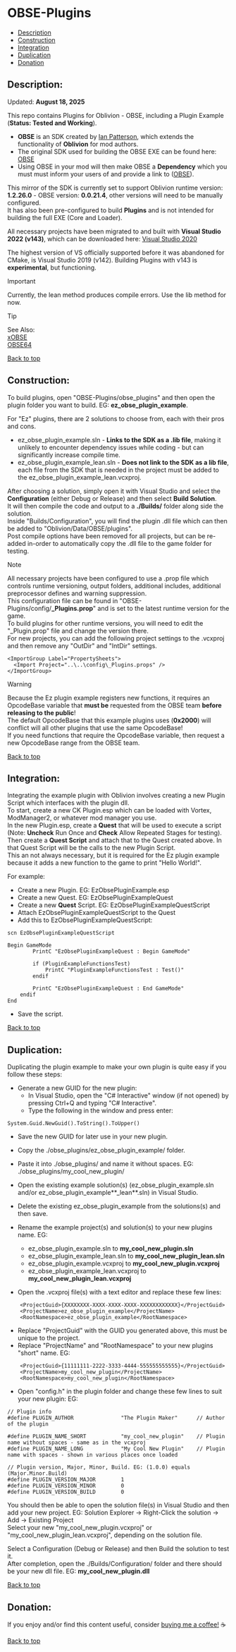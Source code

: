 # OBSE-Plugins  
  
 * [Description](#description)  
 * [Construction](#construction)  
 * [Integration](#integration)  
 * [Duplication](#duplication)  
 * [Donation](#donation)  
  
## Description:  
  
Updated: **August 18, 2025**  
  
This repo contains Plugins for Oblivion - OBSE, including a Plugin Example (**Status: Tested and Working**).  
  
 * **OBSE** is an SDK created by [Ian Patterson](https://github.com/ianpatt), which extends the functionality of **Oblivion** for mod authors.  
 * The original SDK used for building the OBSE EXE can be found here: [OBSE](https://obse.silverlock.org/)   
 * Using OBSE in your mod will then make OBSE a **Dependency** which you must must inform your users of and provide a link to ([OBSE](https://www.nexusmods.com/oblivion/mods/37952)).  
  
This mirror of the SDK is currently set to support Oblivion runtime version: **1.2.26.0** - OBSE version: **0.0.21.4**, other versions will need to be manually configured.  
It has also been pre-configured to build **Plugins** and is not intended for building the full EXE (Core and Loader).  
  
All necessary projects have been migrated to and built with **Visual Studio 2022 (v143)**, which can be downloaded here: [Visual Studio 2020](https://visualstudio.microsoft.com/downloads/)  
  
The highest version of VS officially supported before it was abandoned for CMake, is Visual Studio 2019 (v142). Building Plugins with v143 is **experimental**, but functioning.  
  
> [!IMPORTANT]  
> Currently, the lean method produces compile errors. Use the lib method for now.

  
> [!TIP]  
> See Also:  
> [xOBSE](https://github.com/Ez0n3/xOBSE-Plugins)  
> [OBSE64](https://github.com/Ez0n3/OBSE64-Plugins)  

  
[Back to top](#obse-plugins)  
  
## Construction:  
  
To build plugins, open "OBSE-Plugins/obse_plugins" and then open the plugin folder you want to build. EG: **ez_obse_plugin_example**.  
  
For "Ez" plugins, there are 2 solutions to choose from, each with their pros and cons.  
  * ez_obse_plugin_example.sln - **Links to the SDK as a .lib file**, making it unlikely to encounter dependency issues while coding - but can significantly increase compile time.
  * ez_obse_plugin_example_lean.sln - **Does not link to the SDK as a lib file**, each file from the SDK that is needed in the project must be added to the ez_obse_plugin_example_lean.vcxproj.  
  
After choosing a solution, simply open it with Visual Studio and select the **Configuration** (either Debug or Release) and then select **Build Solution**.  
It will then compile the code and output to a **./Builds/** folder along side the solution.  
Inside "Builds/Configuration", you will find the plugin .dll file which can then be added to "Oblivion/Data/OBSE/plugins".  
Post compile options have been removed for all projects, but can be re-added in-order to automatically copy the .dll file to the game folder for testing.  
  
> [!NOTE]  
> All necessary projects have been configured to use a .prop file which controls runtime versioning, output folders, additional includes, additional preprocessor defines and warning suppression.  
> This configuration file can be found in "OBSE-Plugins/config/**_Plugins.prop**" and is set to the latest runtime version for the game.  
> To build plugins for other runtime versions, you will need to edit the "_Plugin.prop" file and change the version there.  
> For new projects, you can add the following project settings to the .vcxproj and then remove any "OutDir" and "IntDir" settings.  
```
<ImportGroup Label="PropertySheets">  
  <Import Project="..\..\config\_Plugins.props" />  
</ImportGroup>  
```
  
> [!WARNING]
> Because the Ez plugin example registers new functions, it requires an OpcodeBase variable that **must be** requested from the OBSE team **before releasing to the public**!  
> The default OpcodeBase that this example plugins uses (**0x2000**) will conflict will all other plugins that use the same OpcodeBase!  
> If you need functions that require the OpcodeBase variable, then request a new OpcodeBase range from the OBSE team.  
  
[Back to top](#obse-plugins)  
  
## Integration:  
  
Integrating the example plugin with Oblivion involves creating a new Plugin Script which interfaces with the plugin dll.  
To start, create a new CK Plugin.esp which can be loaded with Vortex, ModManager2, or whatever mod manager you use.  
In the new Plugin.esp, create a **Quest** that will be used to execute a script (Note: **Uncheck** Run Once and **Check** Allow Repeated Stages for testing).  
Then create a **Quest Script** and attach that to the Quest created above. In that Quest Script will be the calls to the new Plugin Script.  
This an not always necessary, but it is required for the Ez plugin example because it adds a new function to the game to print "Hello World!".  
  
For example:  

 * Create a new Plugin. EG: EzObsePluginExample.esp  
 * Create a new Quest. EG: EzObsePluginExampleQuest  
 * Create a new **Quest** Script. EG: EzObsePluginExampleQuestScript  
 * Attach EzObsePluginExampleQuestScript to the Quest  
 * Add this to EzObsePluginExampleQuestScript:  
```
scn EzObsePluginExampleQuestScript  
  
Begin GameMode  
		PrintC "EzObsePluginExampleQuest : Begin GameMode"  
  
		if (PluginExampleFunctionsTest)  
			PrintC "PluginExampleFunctionsTest : Test()"  
		endif  
  
		PrintC "EzObsePluginExampleQuest : End GameMode"  
    endif  
End  
```
 * Save the script.
  
[Back to top](#obse-plugins)  
  
## Duplication:  
  
Duplicating the plugin example to make your own plugin is quite easy if you follow these steps:  
 * Generate a new GUID for the new plugin:  
   * In Visual Studio, open the "C# Interactive" window (if not opened) by pressing Ctrl+Q and typing "C# Interactive".  
   * Type the following in the window and press enter:  
```
System.Guid.NewGuid().ToString().ToUpper()  
```
  
 * Save the new GUID for later use in your new plugin.  
 * Copy the ./obse_plugins/ez_obse_plugin_example/ folder.  
 * Paste it into ./obse_plugins/ and name it without spaces. EG: ./obse_plugins/my_cool_new_plugin/  
 * Open the existing example solution(s) (ez_obse_plugin_example.sln and/or ez_obse_plugin_example**_lean**.sln) in Visual Studio.  
 * Delete the existing ez_obse_plugin_example from the solutions(s) and then save.  
 * Rename the example project(s) and solution(s) to your new plugins name. EG:  
   * ez_obse_plugin_example.sln to **my_cool_new_plugin.sln**  
   * ez_obse_plugin_example_lean.sln to **my_cool_new_plugin_lean.sln**  
   * ez_obse_plugin_example.vcxproj to **my_cool_new_plugin.vcxproj**  
   * ez_obse_plugin_example_lean.vcxproj to **my_cool_new_plugin_lean.vcxproj**  
  
 * Open the .vcxproj file(s) with a text editor and replace these few lines:  
```
    <ProjectGuid>{XXXXXXXX-XXXX-XXXX-XXXX-XXXXXXXXXXXX}</ProjectGuid>  
    <ProjectName>ez_obse_plugin_example</ProjectName>  
    <RootNamespace>ez_obse_plugin_example</RootNamespace>  
```
 * Replace "ProjectGuid" with the GUID you generated above, this must be unique to the project.  
 * Replace "ProjectName" and "RootNamespace" to your new plugins "short" name. EG:  
```
    <ProjectGuid>{11111111-2222-3333-4444-555555555555}</ProjectGuid>  
    <ProjectName>my_cool_new_plugin</ProjectName>  
    <RootNamespace>my_cool_new_plugin</RootNamespace>  
```
  
 * Open "config.h" in the plugin folder and change these few lines to suit your new plugin: EG:  
```
// Plugin info  
#define PLUGIN_AUTHOR				"The Plugin Maker"		// Author of the plugin  
  
#define PLUGIN_NAME_SHORT			"my_cool_new_plugin"	// Plugin name without spaces - same as in the vcxproj  
#define PLUGIN_NAME_LONG			"My Cool New Plugin"	// Plugin name with spaces - shown in various places once loaded  
  
// Plugin version, Major, Minor, Build. EG: (1.0.0) equals (Major.Minor.Build)  
#define PLUGIN_VERSION_MAJOR		1  
#define PLUGIN_VERSION_MINOR		0  
#define PLUGIN_VERSION_BUILD		0  
```
  
You should then be able to open the solution file(s) in Visual Studio and then add your new project. EG: Solution Explorer -> Right-Click the solution -> Add -> Existing Project  
Select your new "my_cool_new_plugin.vcxproj" or "my_cool_new_plugin_lean.vcxproj", depending on the solution file.  
  
Select a Configuration (Debug or Release) and then Build the solution to test it.  
After completion, open the ./Builds/Configuration/ folder and there should be your new dll file. EG: **my_cool_new_plugin.dll**  
  
[Back to top](#obse-plugins)  
  
## Donation:  
  
If you enjoy and/or find this content useful, consider [buying me a coffee!](https://www.paypal.com/donate/?hosted_button_id=757K44LRCMVRW) :coffee:  
  
[Back to top](#obse-plugins)


